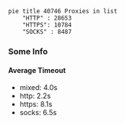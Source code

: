 
```mermaid
pie title 40746 Proxies in list
    "HTTP" : 28653
    "HTTPS": 10784
    "SOCKS" : 8487
```

### Some Info
#### Average Timeout

- mixed: 4.0s
- http: 2.2s
- https: 8.1s
- socks: 6.5s
